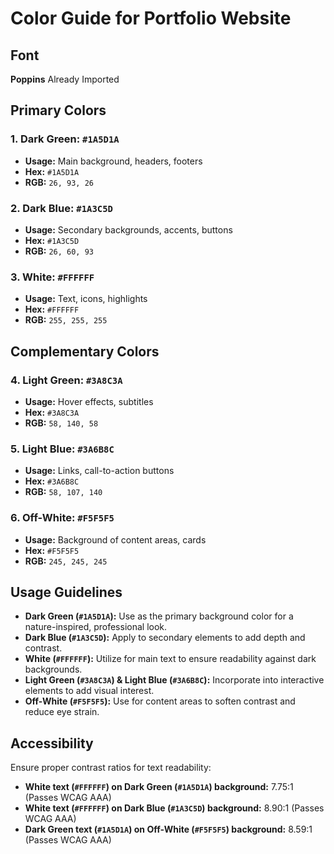 # Color Guide for Portfolio Website

## Font

**Poppins** Already Imported

## Primary Colors

### 1. Dark Green: `#1A5D1A`

- **Usage:** Main background, headers, footers
- **Hex:** `#1A5D1A`
- **RGB:** `26, 93, 26`

### 2. Dark Blue: `#1A3C5D`

- **Usage:** Secondary backgrounds, accents, buttons
- **Hex:** `#1A3C5D`
- **RGB:** `26, 60, 93`

### 3. White: `#FFFFFF`

- **Usage:** Text, icons, highlights
- **Hex:** `#FFFFFF`
- **RGB:** `255, 255, 255`

## Complementary Colors

### 4. Light Green: `#3A8C3A`

- **Usage:** Hover effects, subtitles
- **Hex:** `#3A8C3A`
- **RGB:** `58, 140, 58`

### 5. Light Blue: `#3A6B8C`

- **Usage:** Links, call-to-action buttons
- **Hex:** `#3A6B8C`
- **RGB:** `58, 107, 140`

### 6. Off-White: `#F5F5F5`

- **Usage:** Background of content areas, cards
- **Hex:** `#F5F5F5`
- **RGB:** `245, 245, 245`

## Usage Guidelines

- **Dark Green (`#1A5D1A`):** Use as the primary background color for a nature-inspired, professional look.
- **Dark Blue (`#1A3C5D`):** Apply to secondary elements to add depth and contrast.
- **White (`#FFFFFF`):** Utilize for main text to ensure readability against dark backgrounds.
- **Light Green (`#3A8C3A`) & Light Blue (`#3A6B8C`):** Incorporate into interactive elements to add visual interest.
- **Off-White (`#F5F5F5`):** Use for content areas to soften contrast and reduce eye strain.

## Accessibility

Ensure proper contrast ratios for text readability:

- **White text (`#FFFFFF`) on Dark Green (`#1A5D1A`) background:** 7.75:1 (Passes WCAG AAA)
- **White text (`#FFFFFF`) on Dark Blue (`#1A3C5D`) background:** 8.90:1 (Passes WCAG AAA)
- **Dark Green text (`#1A5D1A`) on Off-White (`#F5F5F5`) background:** 8.59:1 (Passes WCAG AAA)
